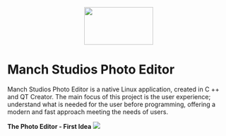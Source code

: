 <p align="center">
<img width="156" height="85" src= https://user-images.githubusercontent.com/38798742/74410232-65f52380-4e17-11ea-9f00-758a5af14380.png>

# Manch Studios Photo Editor
</p>

Manch Studios Photo Editor is a native Linux application, created in C ++ and QT Creator. The main focus of this project is the user experience; understand what is needed for the user before programming, offering a modern and fast approach meeting the needs of users.

**The Photo Editor - First Idea**
<img src= https://user-images.githubusercontent.com/38798742/74412272-ca19e680-4e1b-11ea-8313-da12e90362f3.png>
